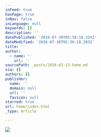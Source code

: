 ```yaml
---
inFeed: true
hasPage: true
inNav: false
inLanguage: null
keywords: []
description: ''
datePublished: '2016-07-30T05:38:18.324Z'
dateModified: '2016-07-30T05:36:18.203Z'
title: ''
author:
  - name: ''
    url: ''
sourcePath: _posts/2016-02-13-home.md
via: {}
authors: []
publisher:
  name: ''
  domain: null
  url: ''
  favicon: null
starred: true
url: home/index.html
_type: Article

---
```

![](https://s3-us-west-2.amazonaws.com/the-grid-img/p/02856fb4a4ba89ebec1abc6cfc4cad277c31ea32.jpg)